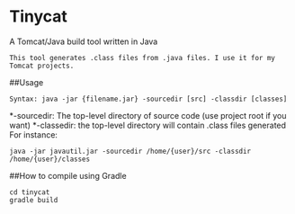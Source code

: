 # Tinycat
A Tomcat/Java build tool written in Java
```
This tool generates .class files from .java files. I use it for my Tomcat projects.
```
##Usage
```
Syntax: java -jar {filename.jar} -sourcedir [src] -classdir [classes]
```
*-sourcedir: The top-level directory of source code (use project root if you want)
*-classedir: the top-level directory will contain .class files generated
For instance:
```
java -jar javautil.jar -sourcedir /home/{user}/src -classdir /home/{user}/classes
```
##How to compile using Gradle
```
cd tinycat
gradle build
```
